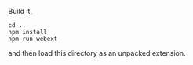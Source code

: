 Build it,

```
cd ..
npm install
npm run webext
```

and then load this directory as an unpacked extension.
